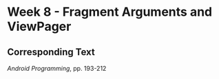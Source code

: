 # Week 8 - Fragment Arguments and ViewPager

## Corresponding Text
*Android Programming*, pp. 193-212

